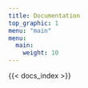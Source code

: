 ```yaml
---
title: Documentation
top_graphic: 1
menu: "main"
menu:
  main:
    weight: 10
---
```


{{< docs_index >}}
